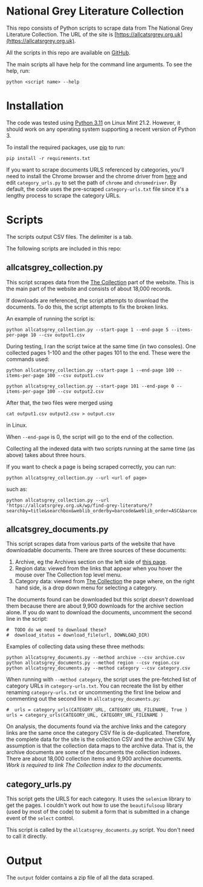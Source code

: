 # National Grey Literature Collection

This repo consists of Python scripts to scrape data from The National Grey Literature Collection. The URL of the site is [https://allcatsrgrey.org.uk](https://allcatsrgrey.org.uk).

All the scripts in this repo are available on [GitHub](https://github.com/Praful/allcatsrgrey).

The main scripts all have help for the command line arguments. To see the help, run:

```
python <script name> --help
```

# Installation
The code was tested using [Python 3.11](https://www.python.org/downloads/) on Linux Mint 21.2. However, it should work on any operating system supporting a recent version of Python 3.

To install the required packages, use 
[pip](https://pip.pypa.io/en/stable/installation/) to run: 
```
pip install -r requirements.txt 
```
If you want to scrape documents URLS referenced by categories, you'll need to install the 
Chrome browser and the chrome driver from 
[here](https://googlechromelabs.github.io/chrome-for-testing/) and edit 
`category_urls.py` to set the path of `chrome` and `chromedriver`. By default, the 
code uses the pre-scraped `category-urls.txt` file since it's a lengthy process to 
scrape the category URLs.

# Scripts

The scripts output CSV files. The delimiter is a tab.

The following scripts are included in this repo:

## allcatsgrey_collection.py

This script scrapes data from the [The Collection](https://allcatsrgrey.org.uk/wp/find-grey-literature/) part of the website. This is the main part of the website and consists of about 18,000 records.

If downloads are referenced, the script attempts to download the documents. To do 
this, the script attempts to fix the broken links.

An example of running the script is:

```
python allcatsgrey_collection.py --start-page 1 --end-page 5 --items-per-page 10 --csv output1.csv
```


During testing, I ran the script twice at the same time (in two consoles). One collected pages 1-100 and the other pages 101 to the end. These were the commands used:


```
python allcatsgrey_collection.py --start-page 1 --end-page 100 --items-per-page 100 --csv output1.csv
```

```
python allcatsgrey_collection.py --start-page 101 --end-page 0 --items-per-page 100 --csv output2.csv
```
After that, the two files were merged using 
```
cat output1.csv output2.csv > output.csv
```
in Linux.

When `--end-page` is 0, the script will go to the end of the collection.

Collecting all the indexed data with two scripts running at the same time (as above) 
takes about three hours.

If you want to check a page is being scraped correctly, you can run:

```
python allcatsgrey_collection.py --url <url of page>
```
such as:

```
python allcatsgrey_collection.py --url 'https://allcatsrgrey.org.uk/wp/find-grey-literature/?searchby=title&searchbox&weblib_orderby=barcode&weblib_order=ASC&barcode=0000000000000010'
```
## allcatsgrey_documents.py

This script scrapes data from various parts of the website that have downloadable 
documents. There are three sources of these documents:

1. Archive, eg the Archives section on the left side of [this 
   page](https://allcatsrgrey.org.uk/wp/wpfb-file/cervical_screening_standards_data_report_2018_to_2019-pdf/#wpfb-cat-127).
2. Region data: viewed from the links that appear when you hover the mouse over The Collection top level menu.
3. Category data: viewed from [The 
   Collection](https://allcatsrgrey.org.uk/wp/find-grey-literature/) the page where, 
   on the right hand side, is a drop down menu for selecting a category.

The documents found can be downloaded but this script _doesn't_ download them because 
there are about 9,900 downloads for the archive section alone. If you do want to 
download the documents, uncomment the second line in the script:

```
#  TODO do we need to download these?
#  download_status = download_file(url, DOWNLOAD_DIR)
```

Examples of collecting data using these three methods:
```
python allcatsgrey_documents.py --method archive --csv archive.csv
python allcatsgrey_documents.py --method region --csv region.csv
python allcatsgrey_documents.py --method category --csv category.csv
```
When running with `--method category`, the script uses the pre-fetched list of 
category URLs in `category-urls.txt`. You can recreate the list by either renaming 
`category-urls.txt` or uncommenting the first line below and commenting out the second line in `allcatsgrey_documents.py`:

```
#  urls = category_urls(CATEGORY_URL, CATEGORY_URL_FILENAME, True )
urls = category_urls(CATEGORY_URL, CATEGORY_URL_FILENAME )
```

On analysis, the documents found via the archive links and the category links are the same once the 
category CSV file is de-duplicated. Therefore, the complete data for the site is the 
collection CSV and the archive CSV. My assumption is that the collection data maps to 
the archive data. That is, the archive documents are some of the documents the 
collection indexes. There are about 18,000 collection items and 9,900 archive 
documents. _Work is required to link The Collection index to the documents._

## category_urls.py

This script gets the URLS for each category. It uses the `selenium` library to get 
the pages. I couldn't work out how to use the `beautifulsoup` library (used by most of the 
code) to submit a form that is submitted in a change event of the `select` control.

This script is called by the `allcatsgrey_documents.py` script. You don't need to 
call it directly.

# Output

The `output` folder contains a zip file of all the data scraped.
